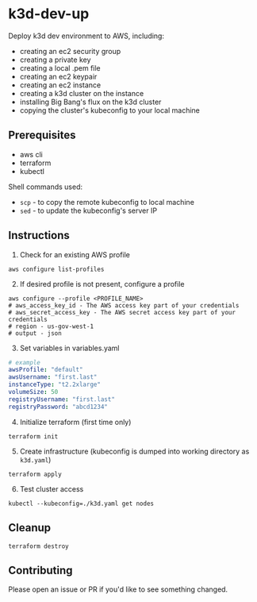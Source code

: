 # k3d-dev-up

Deploy k3d dev environment to AWS, including:

- creating an ec2 security group
- creating a private key
- creating a local .pem file
- creating an ec2 keypair
- creating an ec2 instance
- creating a k3d cluster on the instance
- installing Big Bang's flux on the k3d cluster
- copying the cluster's kubeconfig to your local machine

## Prerequisites

- aws cli
- terraform
- kubectl

Shell commands used:

- `scp` - to copy the remote kubeconfig to local machine
- `sed` - to update the kubeconfig's server IP

## Instructions

1. Check for an existing AWS profile 
```shell
aws configure list-profiles
```
2. If desired profile is not present, configure a profile
```shell
aws configure --profile <PROFILE_NAME>
# aws_access_key_id - The AWS access key part of your credentials
# aws_secret_access_key - The AWS secret access key part of your credentials
# region - us-gov-west-1
# output - json
```
3. Set variables in variables.yaml
```yaml
# example
awsProfile: "default"
awsUsername: "first.last"
instanceType: "t2.2xlarge"
volumeSize: 50
registryUsername: "first.last"
registryPassword: "abcd1234"
```
4. Initialize terraform (first time only)
```shell
terraform init
```
5. Create infrastructure (kubeconfig is dumped into working directory as `k3d.yaml`)
```shell
terraform apply
```
6. Test cluster access
```shell
kubectl --kubeconfig=./k3d.yaml get nodes
```

## Cleanup

```shell
terraform destroy
```

## Contributing

Please open an issue or PR if you'd like to see something changed.
